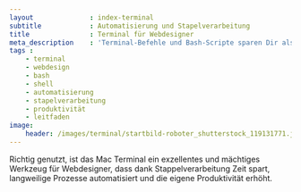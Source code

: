 ```yaml
---
layout              : index-terminal
subtitle            : Automatisierung und Stapelverarbeitung
title               : Terminal für Webdesigner
meta_description    : 'Terminal-Befehle und Bash-Scripte sparen Dir als Webdesigner viel Zeit und Arbeit. Dieser Leitfaden zeigt wie das Terminal Deine Arbeit erleichtert.'
tags :
    - terminal
    - webdesign
    - bash
    - shell
    - automatisierung
    - stapelverarbeitung
    - produktivität
    - leitfaden
image:
    header: /images/terminal/startbild-roboter_shutterstock_119131771.jpg
---
```

Richtig genutzt, ist das Mac Terminal ein exzellentes und mächtiges Werkzeug für Webdesigner, dass dank Stappelverarbeitung Zeit spart, langweilige Prozesse automatisiert und die eigene Produktivität erhöht.
<!-- readmore -->

